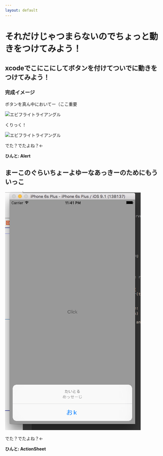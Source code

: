 ```yaml
---
layout: default
---
```

 
# それだけじゃつまらないのでちょっと動きをつけてみよう！
 
## xcodeでこにこにしてボタンを付けてついでに動きをつけてみよう！

### 完成イメージ

ボタンを真ん中においてー（ここ重要

![エビフライトライアングル](/akky/shots/1-2-1.png "サンプル")

くりっく！

![エビフライトライアングル](/akky/shots/1-2-2.png "サンプル")

でた？でたよね？←

__ひんと: Alert__

## まーこのぐらいちょーよゆーなあっきーのためにもういっこ


![エビフライトライアングル](/shots/1-2-3.png "サンプル")

でた？でたよね？←

__ひんと: ActionSheet__
